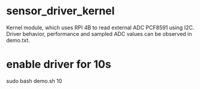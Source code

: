 # sensor_driver_kernel
Kernel module, which uses RPI 4B to read external ADC PCF8591 using I2C. Driver behavior, performance and sampled ADC values can be observed in demo.txt.

# enable driver for 10s
sudo bash demo.sh 10

